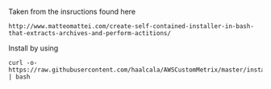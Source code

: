 Taken from the insructions found here

    http://www.matteomattei.com/create-self-contained-installer-in-bash-that-extracts-archives-and-perform-actitions/

Install by using

    curl -o- https://raw.githubusercontent.com/haalcala/AWSCustomMetrix/master/installer.sh | bash
